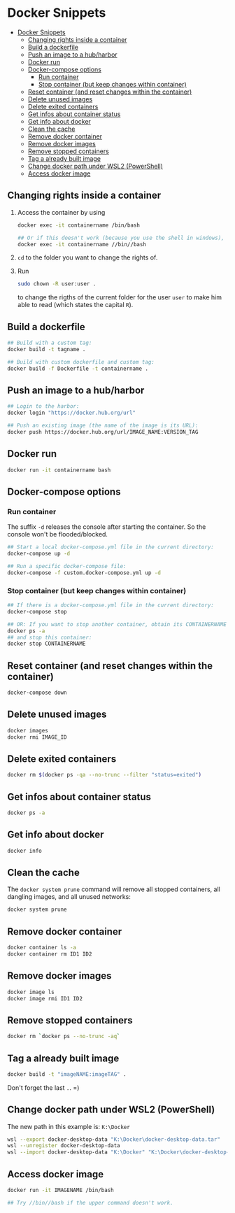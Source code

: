 # Docker Snippets

- [Docker Snippets](#docker-snippets)
  - [Changing rights inside a container](#changing-rights-inside-a-container)
  - [Build a dockerfile](#build-a-dockerfile)
  - [Push an image to a hub/harbor](#push-an-image-to-a-hubharbor)
  - [Docker run](#docker-run)
  - [Docker-compose options](#docker-compose-options)
    - [Run container](#run-container)
    - [Stop container (but keep changes within container)](#stop-container-but-keep-changes-within-container)
  - [Reset container (and reset changes within the container)](#reset-container-and-reset-changes-within-the-container)
  - [Delete unused images](#delete-unused-images)
  - [Delete exited containers](#delete-exited-containers)
  - [Get infos about container status](#get-infos-about-container-status)
  - [Get info about docker](#get-info-about-docker)
  - [Clean the cache](#clean-the-cache)
  - [Remove docker container](#remove-docker-container)
  - [Remove docker images](#remove-docker-images)
  - [Remove stopped containers](#remove-stopped-containers)
  - [Tag a already built image](#tag-a-already-built-image)
  - [Change docker path under WSL2 (PowerShell)](#change-docker-path-under-wsl2-powershell)
  - [Access docker image](#access-docker-image)

## Changing rights inside a container

1. Access the container by using

    ```bash
    docker exec -it containername /bin/bash

    ## Or if this doesn't work (because you use the shell in windows), try:
    docker exec -it containername //bin//bash
    ```

2. `cd` to the folder you want to change the rights of.
3. Run

    ```bash
    sudo chown -R user:user .
    ```

    to change the rigths of the current folder for the user `user` to make him able to read (which states the capital `R`).

## Build a dockerfile

```bash
## Build with a custom tag:
docker build -t tagname .

## Build with custom dockerfile and custom tag:
docker build -f Dockerfile -t containername .
```

## Push an image to a hub/harbor

```bash
## Login to the harbor:
docker login "https://docker.hub.org/url"

## Push an existing image (the name of the image is its URL):
docker push https://docker.hub.org/url/IMAGE_NAME:VERSION_TAG
```

## Docker run

```bash
docker run -it containername bash
```

## Docker-compose options

### Run container

The suffix `-d` releases the console after starting the container. So the console won't be flooded/blocked.

```bash
## Start a local docker-compose.yml file in the current directory:
docker-compose up -d

## Run a specific docker-compose file:
docker-compose -f custom.docker-compose.yml up -d
```

### Stop container (but keep changes within container)

```bash
## If there is a docker-compose.yml file in the current directory:
docker-compose stop

## OR: If you want to stop another container, obtain its CONTAINERNAME by running:
docker ps -a
## and stop this container:
docker stop CONTAINERNAME
```

## Reset container (and reset changes within the container)

```bash
docker-compose down
```

## Delete unused images

```bash
docker images
docker rmi IMAGE_ID
```

## Delete exited containers

```bash
docker rm $(docker ps -qa --no-trunc --filter "status=exited")
```

## Get infos about container status

```bash
docker ps -a
```

## Get info about docker

```bash
docker info
```

## Clean the cache

The `docker system prune` command will remove all stopped containers, all dangling images, and all unused networks:

```bash
docker system prune
```

## Remove docker container

```bash
docker container ls -a
docker container rm ID1 ID2
```

## Remove docker images

```bash
docker image ls
docker image rmi ID1 ID2
```

## Remove stopped containers

```bash
docker rm `docker ps --no-trunc -aq`
```

## Tag a already built image

```bash
docker build -t "imageNAME:imageTAG" .
```

Don't forget the last `.`. =)

## Change docker path under WSL2 (PowerShell)

The new path in this example is: `K:\Docker`

```bash
wsl --export docker-desktop-data "K:\Docker\docker-desktop-data.tar"
wsl --unregister docker-desktop-data
wsl --import docker-desktop-data "K:\Docker" "K:\Docker\docker-desktop-data.tar" --version 2
```

## Access docker image

```bash
docker run -it IMAGENAME /bin/bash

## Try //bin//bash if the upper command doesn't work.
```
